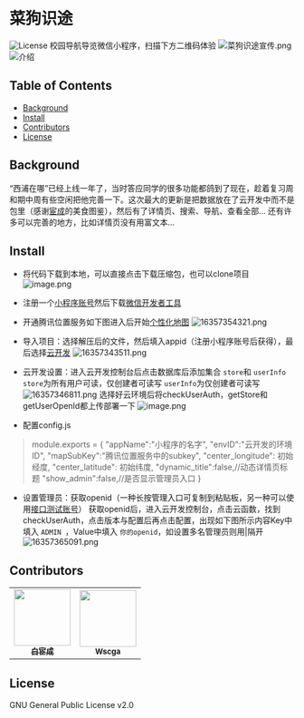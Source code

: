 # 菜狗识途
![License](https://img.shields.io/badge/License-GPL2.0-green.svg)
校园导航导览微信小程序，扫描下方二维码体验
![菜狗识途宣传.png](https://www.xjtluyoupu.com/upload/2021/11/%E8%8F%9C%E7%8B%97%E8%AF%86%E9%80%94%E5%AE%A3%E4%BC%A0-21bc29e8cf0d4ed5beb96f6419157fef.png)
![介绍](https://user-images.githubusercontent.com/73621267/139591216-51cda3c7-3c50-4a7e-a046-48c4e78119b7.png)

## Table of Contents
- [Background](#background)
- [Install](#install)
- [Contributors](#Contributors)
- [License](#license)

## Background
“西浦在哪”已经上线一年了，当时答应同学的很多功能都鸽到了现在，趁着复习周和期中周有些空闲把他完善一下。这次最大的更新是把数据放在了云开发中而不是包里（感谢[宦成](https://github.com/bestony)的美食图鉴），然后有了详情页、搜索、导航、查看全部...
还有许多可以完善的地方，比如详情页没有用富文本...
## Install
- 将代码下载到本地，可以直接点击下载压缩包，也可以clone项目
![image.png](https://www.xjtluyoupu.com/upload/2021/11/image-4dcddac9f1534335a98f995965f27fff.png)
- 注册一个[小程序账号](https://kf.qq.com/faq/170109iQBJ3Q170109JbQfiu.html)然后下载[微信开发者工具](https://developers.weixin.qq.com/miniprogram/dev/devtools/download.html)
- 开通腾讯位置服务如下图进入后开始[个性化地图](https://lbs.qq.com/product/miniapp/guide/)
![16357354321.png](https://www.xjtluyoupu.com/upload/2021/11/1635735432(1)-0e097d10d1ed44abac1918ed1f8e4cf9.png)
- 导入项目：选择解压后的文件，然后填入appid（注册小程序账号后获得），最后选择[云开发](https://developers.weixin.qq.com/miniprogram/dev/wxcloud/basis/getting-started.html)
![16357343511.png](https://www.xjtluyoupu.com/upload/2021/11/1635734351(1)-18ba328f19cf4b71bc34af5f22fdf7e7.png)


- 云开发设置：进入云开发控制台后点击数据库后添加集合 `store`和 `userInfo`
 `store`为所有用户可读，仅创建者可读写
 `userInfo`为仅创建者可读写
![16357346811.png](https://www.xjtluyoupu.com/upload/2021/11/1635734681(1)-37eaa0ab46b8457a8fce11e689a81608.png)
选择好云环境后将checkUserAuth，getStore和getUserOpenId都上传部署一下
![image.png](https://www.xjtluyoupu.com/upload/2021/11/image-154710402228421fb2392af28a693a7c.png)

- 配置config.js
> module.exports = {
  "appName":"小程序的名字",
  "envID":"云开发的环境ID",
  "mapSubKey":"腾讯位置服务中的subkey",
  "center_longitude": 初始经度,
  "center_latitude": 初始纬度,
  "dynamic_title":false,//动态详情页标题
  "show_admin":false,//是否显示管理员入口
}
- 设置管理员：获取openid（一种长按管理入口可复制到粘贴板，另一种可以使用[接口测试账号](https://blog.csdn.net/HezhezhiyuLe/article/details/109352740)）
获取openid后，进入云开发控制台，点击云函数，找到checkUserAuth，点击版本与配置后再点击配置，出现如下图所示内容Key中填入 `ADMIN `，Value中填入 `你的openid`，如设置多名管理员则用|隔开
![16357365091.png](https://www.xjtluyoupu.com/upload/2021/11/1635736509(1)-bd124c37972442cda02b41dfffd377c5.png)
## Contributors
<table>
  <tr>
<td align="center"><a href="https://www.ixiqin.com/"><img src="https://www.xjtluyoupu.com/upload/2021/11/image-553299cc38174ad6ae8d1166a9a0718f.png" width="100px;" alt=""/><br /><sub><b>白宦成</b></sub></a><br /></td>
<td align="center"><a href="https://github.com/Wscga1"><img src="https://www.xjtluyoupu.com/upload/2021/11/image-c3d0f71f9aee4e6ea612845ef7468f6f.png" width="100px;" alt=""/><br /><sub><b>Wscga</b></sub></a><br /></td>
  </tr>
</table>

## License
GNU General Public License v2.0
